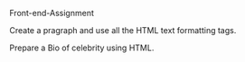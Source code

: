  Front-end-Assignment

Create a pragraph and use all the HTML text formatting tags.

Prepare a Bio of celebrity using HTML.

